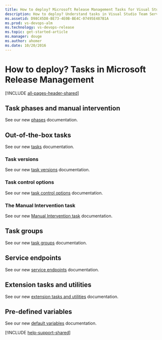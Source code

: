 ```yaml
---
title: How to deploy? Microsoft Release Management Tasks for Visual Studio Team Services and Team Foundation Server
description: How to deploy? Understand tasks in Visual Studio Team Services (VSTS) and Team Foundation Server (TFS)
ms.assetid: D98C45D8-BE73-4E0B-BE4C-07495E487B1A
ms.prod: vs-devops-alm
ms.technology: vs-devops-release
ms.topic: get-started-article
ms.manager: douge
ms.author: ahomer
ms.date: 10/20/2016
---
```


# How to deploy? Tasks in Microsoft Release Management

[!INCLUDE [all-pages-header-shared](../_shared/all-pages-header-shared.md)]

<a name="manualintervention"></a>
<a name="agent-properties"></a>
## Task phases and manual intervention

See our new [phases](../../build-release/concepts/process/phases.md) documentation.

<a name="outofboxtasks"></a>
## Out-of-the-box tasks

See our new [tasks](../../build-release/define/build.md#deploy) documentation.

<a name="taskversions"></a>
### Task versions

See our new [task versions](../../build-release/concepts/process/tasks.md#task-versions) documentation.

<a name="controloptions"></a>
### Task control options

See our new [task control options](../../build-release/concepts/process/tasks.md#task-control-options) documentation.

<a name="manualinterventiontask"></a>
### The Manual Intervention task

See our new [Manual Intervention task](../../build-release/concepts/process/phases.md#the-manual-intervention-task) documentation.

<a name="metatasks"></a>
## Task groups

See our new [task groups](../../build-release/concepts/library/task-groups.md) documentation.

<a name="sep-azure-classic"></a>
<a name="sep-azure-rm"></a>
<a name="sep-azure-rm-conditions"></a>
<a name="sep-azure-rm-existingsp"></a>
<a name="sep-servfabric"></a>
<a name="sep-chef"></a>
<a name="sep-extgit"></a>
<a name="sep-generic"></a>
<a name="sep-github"></a>
<a name="sep-jenkins"></a>
<a name="sep-ssh"></a>
<a name="sep-subversion"></a>
<a name="serviceconnections"></a>
## Service endpoints

See our new  [service endpoints](../../build-release/concepts/library/service-endpoints.md) documentation.

<a name="addins"></a>
## Extension tasks and utilities

See our new [extension tasks and utilities](../../build-release/concepts/library/service-endpoints.md#extensions-for-other-endpoints) documentation.

<a name="predefvariables"></a>
## Pre-defined variables

See our new [default variables](../../build-release/concepts/definitions/release/variables.md#default-variables) documentation.

[!INCLUDE [help-support-shared](../_shared/help-support-shared.md)]
